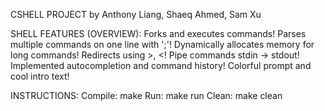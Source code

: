 CSHELL PROJECT
by Anthony Liang, Shaeq Ahmed, Sam Xu

SHELL FEATURES (OVERVIEW):
      Forks and executes commands!
      Parses multiple commands on one line with ';'!
      Dynamically allocates memory for long commands!
      Redirects using >, <!
      Pipe commands stdin -> stdout!
      Implemented autocompletion and command history!
      Colorful prompt and cool intro text!

INSTRUCTIONS:
      Compile: make
      Run: make run
      Clean: make clean
      
      
      


